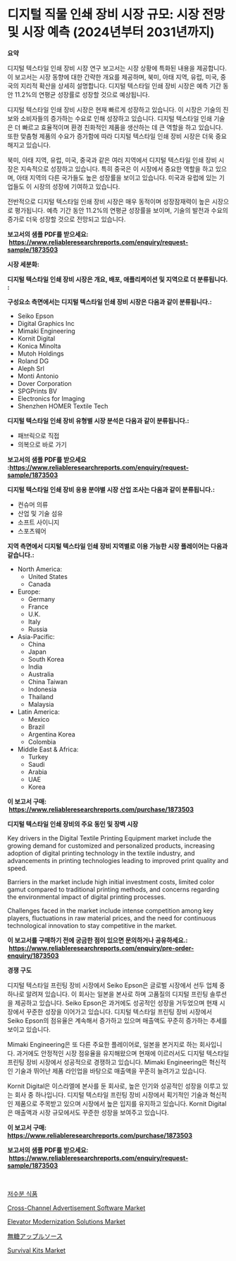 <p><h1>디지털 직물 인쇄 장비 시장 규모: 시장 전망 및 시장 예측 (2024년부터 2031년까지)</h1></p><p><strong>요약</strong></p>
<p><p>디지털 텍스타일 인쇄 장비 시장 연구 보고서는 시장 상황에 특화된 내용을 제공합니다. 이 보고서는 시장 동향에 대한 간략한 개요를 제공하며, 북미, 아태 지역, 유럽, 미국, 중국의 지리적 확산을 상세히 설명합니다. 디지털 텍스타일 인쇄 장비 시장은 예측 기간 동안 11.2%의 연평균 성장률로 성장할 것으로 예상됩니다.</p><p>디지털 텍스타일 인쇄 장비 시장은 현재 빠르게 성장하고 있습니다. 이 시장은 기술의 진보와 소비자들의 증가하는 수요로 인해 성장하고 있습니다. 디지털 텍스타일 인쇄 기술은 더 빠르고 효율적이며 환경 친화적인 제품을 생산하는 데 큰 역할을 하고 있습니다. 또한 맞춤형 제품의 수요가 증가함에 따라 디지털 텍스타일 인쇄 장비 시장은 더욱 중요해지고 있습니다.</p><p>북미, 아태 지역, 유럽, 미국, 중국과 같은 여러 지역에서 디지털 텍스타일 인쇄 장비 시장은 지속적으로 성장하고 있습니다. 특히 중국은 이 시장에서 중요한 역할을 하고 있으며, 아태 지역의 다른 국가들도 높은 성장률을 보이고 있습니다. 미국과 유럽에 있는 기업들도 이 시장의 성장에 기여하고 있습니다.</p><p>전반적으로 디지털 텍스타일 인쇄 장비 시장은 매우 동적이며 성장잠재력이 높은 시장으로 평가됩니다. 예측 기간 동안 11.2%의 연평균 성장률을 보이며, 기술의 발전과 수요의 증가로 더욱 성장할 것으로 전망되고 있습니다.</p></p>
<p><strong>보고서의 샘플 PDF를 받으세요: &nbsp;<a href="https://www.reliableresearchreports.com/enquiry/request-sample/1873503">https://www.reliableresearchreports.com/enquiry/request-sample/1873503</a></strong></p>
<p><strong>시장 세분화:</strong></p>
<p><strong> 디지털 텍스타일 인쇄 장비 시장은 개요, 배포, 애플리케이션 및 지역으로 더 분류됩니다. :</strong></p>
<p><strong>구성요소 측면에서는 디지털 텍스타일 인쇄 장비 시장은 다음과 같이 분류됩니다.:</strong></p>
<p><ul><li>Seiko Epson</li><li>Digital Graphics Inc</li><li>Mimaki Engineering</li><li>Kornit Digital</li><li>Konica Minolta</li><li>Mutoh Holdings</li><li>Roland DG</li><li>Aleph Srl</li><li>Monti Antonio</li><li>Dover Corporation</li><li>SPGPrints BV</li><li>Electronics for Imaging</li><li>Shenzhen HOMER Textile Tech</li></ul></p>
<p><strong> 디지털 텍스타일 인쇄 장비 유형별 시장 분석은 다음과 같이 분류됩니다.:</strong></p>
<p><ul><li>패브릭으로 직접</li><li>의복으로 바로 가기</li></ul></p>
<p><strong>보고서의 샘플 PDF를 받으세요 :<a href="https://www.reliableresearchreports.com/enquiry/request-sample/1873503">https://www.reliableresearchreports.com/enquiry/request-sample/1873503</a></strong></p>
<p><strong> 디지털 텍스타일 인쇄 장비 응용 분야별 시장 산업 조사는 다음과 같이 분류됩니다.:</strong></p>
<p><ul><li>컨슈머 의류</li><li>산업 및 기술 섬유</li><li>소프트 사이니지</li><li>스포츠웨어</li></ul></p>
<p><strong>지역 측면에서 디지털 텍스타일 인쇄 장비 지역별로 이용 가능한 시장 플레이어는 다음과 같습니다.:</strong></p>
<p><ul>
    <li>
        North America:
        <ul>
            <li>United States</li>
            <li>Canada</li>
        </ul>
    </li>
    <li>
        Europe:
        <ul>
            <li>Germany</li>
            <li>France</li>
            <li>U.K.</li>
            <li>Italy</li>
            <li>Russia</li>
        </ul>
    </li>
    <li>
        Asia-Pacific:
        <ul>
            <li>China</li>
            <li>Japan</li>
            <li>South Korea</li>
            <li>India</li>
            <li>Australia</li>
            <li>China Taiwan</li>
            <li>Indonesia</li>
            <li>Thailand</li>
            <li>Malaysia</li>
        </ul>
    </li>
    <li>
        Latin America:
        <ul>
            <li>Mexico</li>
            <li>Brazil</li>
            <li>Argentina Korea</li>
            <li>Colombia</li>
        </ul>
    </li>
    <li>
        Middle East & Africa:
        <ul>
            <li>Turkey</li>
            <li>Saudi</li>
            <li>Arabia</li>
            <li>UAE</li>
            <li>Korea</li>
        </ul>
    </li>
    </ul></p>
<p><strong>이 보고서 구매: &nbsp;<a href="https://www.reliableresearchreports.com/purchase/1873503">https://www.reliableresearchreports.com/purchase/1873503</a></strong></p>
<p><strong>디지털 텍스타일 인쇄 장비의 주요 동인 및 장벽 시장</strong></p>
<p><p>Key drivers in the Digital Textile Printing Equipment market include the growing demand for customized and personalized products, increasing adoption of digital printing technology in the textile industry, and advancements in printing technologies leading to improved print quality and speed. </p><p>Barriers in the market include high initial investment costs, limited color gamut compared to traditional printing methods, and concerns regarding the environmental impact of digital printing processes. </p><p>Challenges faced in the market include intense competition among key players, fluctuations in raw material prices, and the need for continuous technological innovation to stay competitive in the market.</p></p>
<p><strong>이 보고서를 구매하기 전에 궁금한 점이 있으면 문의하거나 공유하세요.: &nbsp;<a href="https://www.reliableresearchreports.com/enquiry/pre-order-enquiry/1873503">https://www.reliableresearchreports.com/enquiry/pre-order-enquiry/1873503</a></strong></p>
<p><strong>경쟁 구도</strong></p>
<p><p>디지털 텍스타일 프린팅 장비 시장에서 Seiko Epson은 글로벌 시장에서 선두 업체 중 하나로 알려져 있습니다. 이 회사는 일본을 본사로 하며 고품질의 디지털 프린팅 솔루션을 제공하고 있습니다. Seiko Epson은 과거에도 성공적인 성장을 거두었으며 현재 시장에서 꾸준한 성장을 이어가고 있습니다. 디지털 텍스타일 프린팅 장비 시장에서 Seiko Epson의 점유율은 계속해서 증가하고 있으며 매출액도 꾸준히 증가하는 추세를 보이고 있습니다.</p><p>Mimaki Engineering은 또 다른 주요한 플레이어로, 일본을 본거지로 하는 회사입니다. 과거에도 안정적인 시장 점유율을 유지해왔으며 현재에 이르러서도 디지털 텍스타일 프린팅 장비 시장에서 성공적으로 경쟁하고 있습니다. Mimaki Engineering은 혁신적인 기술과 뛰어난 제품 라인업을 바탕으로 매출액을 꾸준히 늘려가고 있습니다.</p><p>Kornit Digital은 이스라엘에 본사를 둔 회사로, 높은 인기와 성공적인 성장을 이루고 있는 회사 중 하나입니다. 디지털 텍스타일 프린팅 장비 시장에서 획기적인 기술과 혁신적인 제품으로 주목받고 있으며 시장에서 높은 입지를 유지하고 있습니다. Kornit Digital은 매출액과 시장 규모에서도 꾸준한 성장을 보여주고 있습니다.</p></p>
<p><strong>이 보고서 구매: &nbsp; <a href="https://www.reliableresearchreports.com/purchase/1873503">https://www.reliableresearchreports.com/purchase/1873503</a></strong></p>
<p><strong>보고서의 샘플 PDF를 받으세요: &nbsp;<a href="https://www.reliableresearchreports.com/enquiry/request-sample/1873503">https://www.reliableresearchreports.com/enquiry/request-sample/1873503</a></strong><strong></strong></p>
<p>&nbsp;</p>
<p><p><a href="https://github.com/vseigx30c9a1j/Market-Research-Report-List-1/blob/main/88565262687.md">저수분 식품</a></p><p><a href="https://issuu.com/reportprime-2/docs/cross-channel-advertisement-software-market-size-2">Cross-Channel Advertisement Software Market</a></p><p><a href="https://issuu.com/reportprime-2/docs/elevator-modernization-solutions-market-size-2030.">Elevator Modernization Solutions Market</a></p><p><a href="https://github.com/dzy793153605/Market-Research-Report-List-1/blob/main/25838103055.md">無糖アップルソース</a></p><p><a href="https://github.com/WillieWoodard/Market-Research-Report-List-4/blob/main/survival-kits-market.md">Survival Kits Market</a></p></p>
